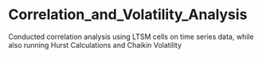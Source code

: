 # Correlation_and_Volatility_Analysis
Conducted correlation analysis using LTSM cells on time series data, while also running Hurst Calculations and Chaikin Volatility
